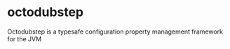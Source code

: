 octodubstep
===========

Octodubstep is a typesafe configuration property management framework for the JVM
